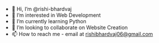 - 👋 Hi, I’m @rishi-bhardvaj
- 👀 I’m interested in Web Development
- 🌱 I’m currently learning Python
- 💞️ I’m looking to collaborate on Website Creation
- 📫 How to reach me - email at rishibhardvaj06@gmail.com

<!---
rishi-bhardvaj/rishi-bhardvaj is a ✨ special ✨ repository because its `README.md` (this file) appears on your GitHub profile.
You can click the Preview link to take a look at your changes.
--->
